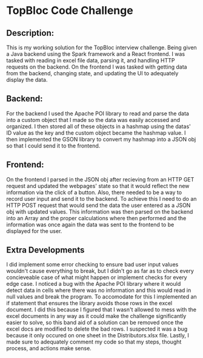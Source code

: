 # TopBloc Code Challenge

## Description:
This is my working solution for the TopBloc interview challenge. Being given a Java backend using the Spark framework and a React frontend. I was tasked with reading in excel file data, parsing it, and handling HTTP requests on the backend. On the frontend I was tasked with getting data from the backend, changing state, and updating the UI to adequately display the data. 

## Backend:
For the backend I used the Apache POI library to read and parse the data into a custom object that I made so the data was easily accessed and organized. I then stored all of these objects in a hashmap using the datas' ID value as the key and the custom object became the hashmap value. I then implemented the GSON library to convert my hashmap into a JSON obj so that I could send it to the frontend. 

## Frontend:
On the frontend I parsed in the JSON obj after recieving from an HTTP GET request and updated the webpages' state so that it would reflect the new information via the click of a button. Also, there needed to be a way to record user input and send it to the backend. To achieve this I need to do an HTTP POST request that would send the data the user entered as a JSON obj with updated values. This information was then parsed on the backend into an Array and the proper calculations where then performed and the information was once again the data was sent to the frontend to be displayed for the user.

## Extra Developments
I did implement some error checking to ensure bad user input values wouldn't cause everything to break, but I didn't go as far as to check every concieveable case of what might happen or implement checks for every edge case. I noticed a bug with the Apache POI library where it would detect data in cells where there was no information and this would read in null values and break the program. To accomodate for this I implemented an if statement that ensures the library avoids those rows in the excel document. I did this because I figured that I wasn't allowed to mess with the excel documents in any way as it could make the challenge significantly easier to solve, so this band aid of a solution can be removed once the excel docs are modified to delete the bad rows. I suspected it was a bug because it only occured on one sheet in the Distributors.xlsx file. Lastly, I made sure to adequately comment my code so that my steps, thought process, and actions make sense.
